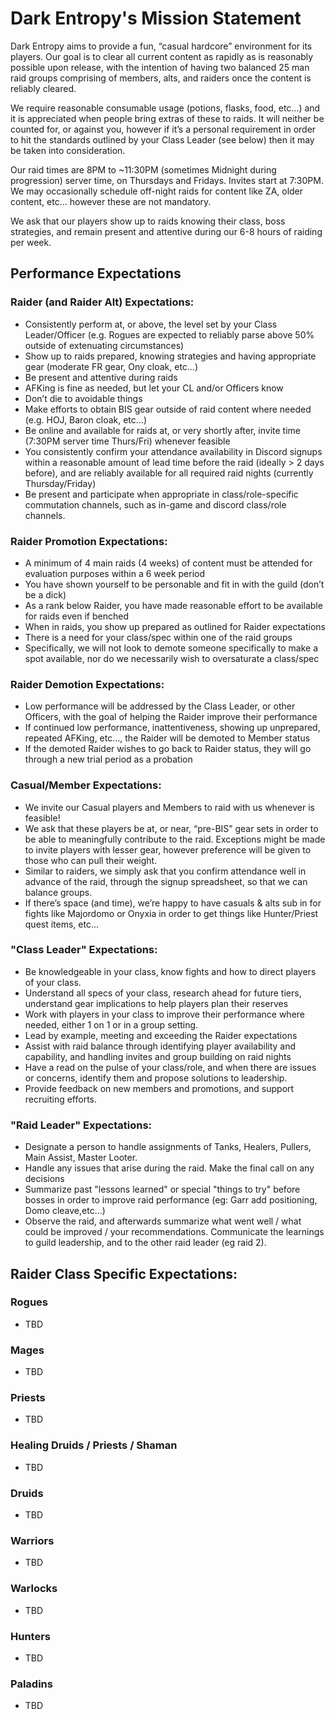 # Dark Entropy's Mission Statement

Dark Entropy aims to provide a fun, “casual hardcore” environment for its players. Our goal is to clear all current content as rapidly as is reasonably possible upon release, with the intention of having two balanced 25 man raid groups comprising of members, alts, and raiders once the content is reliably cleared.

We require reasonable consumable usage (potions, flasks, food, etc…) and it is appreciated when people bring extras of these to raids. It will neither be counted for, or against you, however if it’s a personal requirement in order to hit the standards outlined by your Class Leader (see below) then it may be taken into consideration.

Our raid times are 8PM to ~11:30PM (sometimes Midnight during progression) server time, on Thursdays and Fridays. Invites start at 7:30PM. We may occasionally schedule off-night raids for content like ZA, older content, etc... however these are not mandatory.

We ask that our players show up to raids knowing their class, boss strategies, and remain present and attentive during our 6-8 hours of raiding per week.

## Performance Expectations

### Raider (and Raider Alt) Expectations:
- Consistently perform at, or above, the level set by your Class Leader/Officer (e.g. Rogues are expected to reliably parse above 50% outside of extenuating circumstances)
- Show up to raids prepared, knowing strategies and having appropriate gear (moderate FR gear, Ony cloak, etc…)
- Be present and attentive during raids
- AFKing is fine as needed, but let your CL and/or Officers know
- Don’t die to avoidable things
- Make efforts to obtain BIS gear outside of raid content where needed (e.g. HOJ, Baron cloak, etc…)
- Be online and available for raids at, or very shortly after, invite time (7:30PM server time Thurs/Fri) whenever feasible
- You consistently confirm your attendance availability in Discord signups within a reasonable amount of lead time before the raid (ideally > 2 days before), and are reliably available for all required raid nights (currently Thursday/Friday)
- Be present and participate when appropriate in class/role-specific commutation channels, such as in-game and discord class/role channels.

### Raider Promotion Expectations:
- A minimum of 4 main raids (4 weeks) of content must be attended for evaluation purposes within a 6 week period
- You have shown yourself to be personable and fit in with the guild (don’t be a dick)
- As a rank below Raider, you have made reasonable effort to be available for raids even if benched
- When in raids, you show up prepared as outlined for Raider expectations
- There is a need for your class/spec within one of the raid groups
- Specifically, we will not look to demote someone specifically to make a spot available, nor do we necessarily wish to oversaturate a class/spec

### Raider Demotion Expectations:
- Low performance will be addressed by the Class Leader, or other Officers, with the goal of helping the Raider improve their performance
- If continued low performance, inattentiveness, showing up unprepared, repeated AFKing, etc…, the Raider will be demoted to Member status
- If the demoted Raider wishes to go back to Raider status, they will go through a new trial period as a probation

### Casual/Member Expectations:
- We invite our Casual players and Members to raid with us whenever is feasible! 
- We ask that these players be at, or near, “pre-BIS” gear sets in order to be able to meaningfully contribute to the raid. Exceptions might be made to invite players with lesser gear, however preference will be given to those who can pull their weight.
- Similar to raiders, we simply ask that you confirm attendance well in advance of the raid, through the signup spreadsheet, so that we can balance groups.
- If there’s space (and time), we’re happy to have casuals & alts sub in for fights like Majordomo or Onyxia in order to get things like Hunter/Priest quest items, etc...

### "Class Leader" Expectations:
- Be knowledgeable in your class, know fights and how to direct players of your class.
- Understand all specs of your class, research ahead for future tiers, understand gear implications to help players plan their reserves
- Work with players in your class to improve their performance where needed, either 1 on 1 or in a group setting.
- Lead by example, meeting and exceeding the Raider expectations
- Assist with raid balance through identifying player availability and capability, and handling invites and group building on raid nights
- Have a read on the pulse of your class/role, and when there are issues or concerns, identify them and propose solutions to leadership.
- Provide feedback on new members and promotions, and support recruiting efforts.

### "Raid Leader" Expectations:
- Designate a person to handle assignments of Tanks, Healers, Pullers, Main Assist, Master Looter.
- Handle any issues that arise during the raid. Make the final call on any decisions
- Summarize past "lessons learned" or special "things to try" before bosses in order to improve raid performance (eg: Garr add positioning, Domo cleave,etc…)
- Observe the raid, and afterwards summarize what went well / what could be improved / your recommendations. Communicate the learnings to guild leadership, and to the other raid leader (eg raid 2).

## Raider Class Specific Expectations:

### Rogues
- TBD

### Mages
- TBD

### Priests
- TBD

### Healing Druids / Priests / Shaman
- TBD
	
### Druids
- TBD

### Warriors
- TBD

### Warlocks
- TBD

### Hunters
- TBD

### Paladins
- TBD
